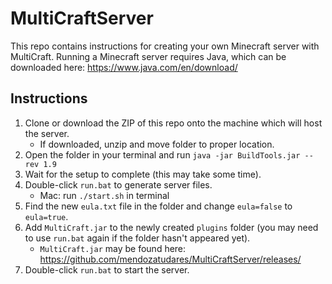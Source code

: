 ﻿# MultiCraftServer
This repo contains instructions for creating your own Minecraft server with MultiCraft. Running a Minecraft server requires Java, which can be downloaded here: https://www.java.com/en/download/

## Instructions
1. Clone or download the ZIP of this repo onto the machine which will host the server.
    * If downloaded, unzip and move folder to proper location.
2. Open the folder in your terminal and run `java -jar BuildTools.jar --rev 1.9`
3. Wait for the setup to complete (this may take some time).
4. Double-click `run.bat` to generate server files.
    * Mac: run `./start.sh` in terminal
6. Find the new `eula.txt` file in the folder and change `eula=false` to `eula=true`.
7. Add `MultiCraft.jar` to the newly created `plugins` folder (you may need to use `run.bat` again if the folder hasn't appeared yet).
    * `MultiCraft.jar` may be found here: https://github.com/mendozatudares/MultiCraftServer/releases/
8. Double-click `run.bat` to start the server.
